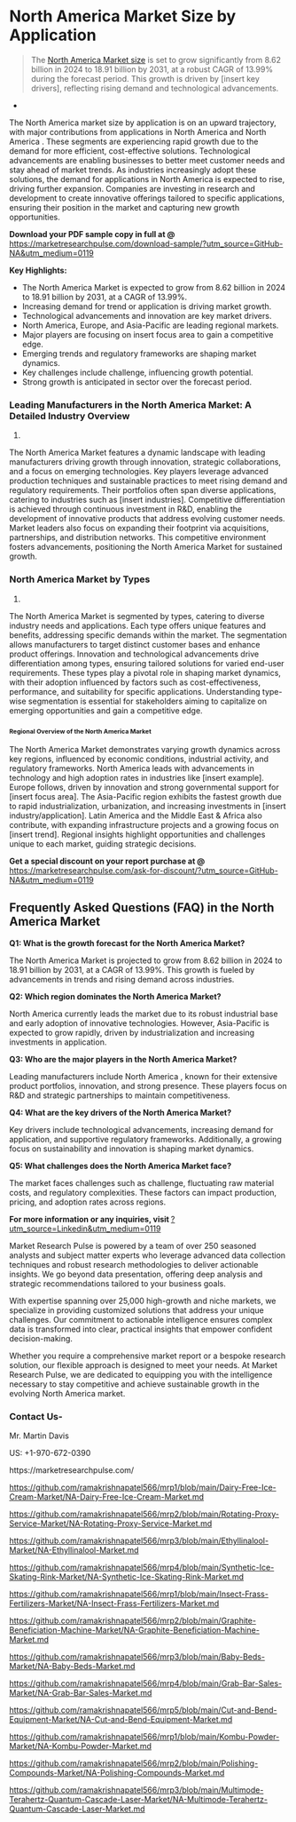 <h1>North America  Market&nbsp;Size by Application</h1><blockquote><p>The <a href="https://marketresearchpulse.com/download-sample/?utm_source=GitHub-NA&amp;utm_medium=0119">North America  Market size</a> is set to grow significantly from 8.62 billion in 2024 to 18.91 billion by 2031, at a robust CAGR of 13.99% during the forecast period. This growth is driven by [insert key drivers], reflecting rising demand and technological advancements.</p></blockquote><ul><li></li></ul><p>The North America  market size by application is on an upward trajectory, with major contributions from applications in North America  and North America . These segments are experiencing rapid growth due to the demand for more efficient, cost-effective solutions. Technological advancements are enabling businesses to better meet customer needs and stay ahead of market trends. As industries increasingly adopt these solutions, the demand for applications in North America  is expected to rise, driving further expansion. Companies are investing in research and development to create innovative offerings tailored to specific applications, ensuring their position in the market and capturing new growth opportunities.</p><p><strong>Download your PDF sample copy in full at @ </strong><a href="https://marketresearchpulse.com/download-sample/?utm_source=GitHub-NA&amp;utm_medium=0119">https://marketresearchpulse.com/download-sample/?utm_source=GitHub-NA&amp;utm_medium=0119</a></p><p><strong>Key Highlights: </strong></p><ul><li>The North America  Market is expected to grow from 8.62 billion in 2024 to 18.91 billion by 2031, at a CAGR of 13.99%.</li><li>Increasing demand for trend or application is driving market growth.</li><li>Technological advancements and innovation are key market drivers.</li><li>North America, Europe, and Asia-Pacific are leading regional markets.</li><li>Major players are focusing on insert focus area to gain a competitive edge.</li><li>Emerging trends and regulatory frameworks are shaping market dynamics.</li><li>Key challenges include challenge, influencing growth potential.</li><li>Strong growth is anticipated in sector over the forecast period.</li></ul><h3>Leading Manufacturers in the North America  Market: A Detailed Industry Overview</h3><ol><li></li></ol><div class="flex max-w-full flex-col flex-grow"><div class="min-h-8 text-message flex w-full flex-col items-end gap-2 whitespace-normal break-words [.text-message+&amp;]:mt-5" dir="auto" data-message-author-role="assistant" data-message-id="fd8432e4-4910-450d-b182-61b7bfb0a01f" data-message-model-slug="gpt-4o"><div class="flex w-full flex-col gap-1 empty:hidden first:pt-[3px]"><div class="markdown prose w-full break-words dark:prose-invert light"><p>The North America  Market features a dynamic landscape with leading manufacturers driving growth through innovation, strategic collaborations, and a focus on emerging technologies. Key players leverage advanced production techniques and sustainable practices to meet rising demand and regulatory requirements. Their portfolios often span diverse applications, catering to industries such as [insert industries]. Competitive differentiation is achieved through continuous investment in R&amp;D, enabling the development of innovative products that address evolving customer needs. Market leaders also focus on expanding their footprint via acquisitions, partnerships, and distribution networks. This competitive environment fosters advancements, positioning the North America  Market for sustained growth.</p></div></div></div></div><h3>North America  Market by Types</h3><ol><li></li></ol><div class="flex max-w-full flex-col flex-grow"><div class="min-h-8 text-message flex w-full flex-col items-end gap-2 whitespace-normal break-words [.text-message+&amp;]:mt-5" dir="auto" data-message-author-role="assistant" data-message-id="084470be-0bb7-4664-bddf-5156b4f41249" data-message-model-slug="gpt-4o-mini"><div class="flex w-full flex-col gap-1 empty:hidden first:pt-[3px]"><div class="markdown prose w-full break-words dark:prose-invert light"><p>The North America  Market is segmented by types, catering to diverse industry needs and applications. Each type offers unique features and benefits, addressing specific demands within the market. The segmentation allows manufacturers to target distinct customer bases and enhance product offerings. Innovation and technological advancements drive differentiation among types, ensuring tailored solutions for varied end-user requirements. These types play a pivotal role in shaping market dynamics, with their adoption influenced by factors such as cost-effectiveness, performance, and suitability for specific applications. Understanding type-wise segmentation is essential for stakeholders aiming to capitalize on emerging opportunities and gain a competitive edge.</p></div></div></div></div><h3><span style="font-size: 11px;">Regional Overview of the North America  Market</span></h3><div class="flex max-w-full flex-col flex-grow"><div class="min-h-8 text-message flex w-full flex-col items-end gap-2 whitespace-normal break-words [.text-message+&amp;]:mt-5" dir="auto" data-message-author-role="assistant" data-message-id="e9038762-ce64-4e30-91c9-9bd413514231" data-message-model-slug="gpt-4o-mini"><div class="flex w-full flex-col gap-1 empty:hidden first:pt-[3px]"><div class="markdown prose w-full break-words dark:prose-invert light"><p>The North America  Market demonstrates varying growth dynamics across key regions, influenced by economic conditions, industrial activity, and regulatory frameworks. North America leads with advancements in technology and high adoption rates in industries like [insert example]. Europe follows, driven by innovation and strong governmental support for [insert focus area]. The Asia-Pacific region exhibits the fastest growth due to rapid industrialization, urbanization, and increasing investments in [insert industry/application]. Latin America and the Middle East &amp; Africa also contribute, with expanding infrastructure projects and a growing focus on [insert trend]. Regional insights highlight opportunities and challenges unique to each market, guiding strategic decisions.</p></div></div></div></div><p><strong>Get a special discount on your report purchase at @ </strong><a href="https://marketresearchpulse.com/ask-for-discount/?utm_source=GitHub-NA&amp;utm_medium=0119">https://marketresearchpulse.com/ask-for-discount/?utm_source=GitHub-NA&amp;utm_medium=0119</a></p><h2>Frequently Asked Questions (FAQ) in the North America  Market</h2><p><strong>Q1: What is the growth forecast for the North America  Market?</strong></p><p>The North America  Market is projected to grow from 8.62 billion in 2024 to 18.91 billion by 2031, at a CAGR of 13.99%. This growth is fueled by advancements in trends and rising demand across industries.</p><p><strong>Q2: Which region dominates the North America  Market?</strong></p><p>North America currently leads the market due to its robust industrial base and early adoption of innovative technologies. However, Asia-Pacific is expected to grow rapidly, driven by industrialization and increasing investments in application.</p><p><strong>Q3: Who are the major players in the North America  Market?</strong></p><p>Leading manufacturers include North America , known for their extensive product portfolios, innovation, and strong presence. These players focus on R&amp;D and strategic partnerships to maintain competitiveness.</p><p><strong>Q4: What are the key drivers of the North America  Market?</strong></p><p>Key drivers include technological advancements, increasing demand for application, and supportive regulatory frameworks. Additionally, a growing focus on sustainability and innovation is shaping market dynamics.</p><p><strong>Q5: What challenges does the North America  Market face?</strong></p><p>The market faces challenges such as challenge, fluctuating raw material costs, and regulatory complexities. These factors can impact production, pricing, and adoption rates across regions.</p><p><strong>For more information or any inquiries, visit&nbsp;</strong><a href="?utm_source=Linkedin&utm_medium=0119">?utm_source=Linkedin&utm_medium=0119</a></p><p>Market Research Pulse is powered by a team of over 250 seasoned analysts and subject matter experts who leverage advanced data collection techniques and robust research methodologies to deliver actionable insights. We go beyond data presentation, offering deep analysis and strategic recommendations tailored to your business goals.</p><p>With expertise spanning over 25,000 high-growth and niche markets, we specialize in providing customized solutions that address your unique challenges. Our commitment to actionable intelligence ensures complex data is transformed into clear, practical insights that empower confident decision-making.</p><p>Whether you require a comprehensive market report or a bespoke research solution, our flexible approach is designed to meet your needs. At Market Research Pulse, we are dedicated to equipping you with the intelligence necessary to stay competitive and achieve sustainable growth in the evolving North America  market.</p><h3><strong>Contact Us-</strong></h3><p>Mr. Martin Davis</p><p>US: +1-970-672-0390</p><p>https://marketresearchpulse.com/</p><p><a href="https://github.com/ramakrishnapatel566/mrp1/blob/main/Dairy-Free-Ice-Cream-Market/NA-Dairy-Free-Ice-Cream-Market.md">https://github.com/ramakrishnapatel566/mrp1/blob/main/Dairy-Free-Ice-Cream-Market/NA-Dairy-Free-Ice-Cream-Market.md</a></p><p><a href="https://github.com/ramakrishnapatel566/mrp2/blob/main/Rotating-Proxy-Service-Market/NA-Rotating-Proxy-Service-Market.md">https://github.com/ramakrishnapatel566/mrp2/blob/main/Rotating-Proxy-Service-Market/NA-Rotating-Proxy-Service-Market.md</a></p><p><a href="https://github.com/ramakrishnapatel566/mrp3/blob/main/Ethyllinalool-Market/NA-Ethyllinalool-Market.md">https://github.com/ramakrishnapatel566/mrp3/blob/main/Ethyllinalool-Market/NA-Ethyllinalool-Market.md</a></p><p><a href="https://github.com/ramakrishnapatel566/mrp4/blob/main/Synthetic-Ice-Skating-Rink-Market/NA-Synthetic-Ice-Skating-Rink-Market.md">https://github.com/ramakrishnapatel566/mrp4/blob/main/Synthetic-Ice-Skating-Rink-Market/NA-Synthetic-Ice-Skating-Rink-Market.md</a></p><p><a href="https://github.com/ramakrishnapatel566/mrp1/blob/main/Insect-Frass-Fertilizers-Market/NA-Insect-Frass-Fertilizers-Market.md">https://github.com/ramakrishnapatel566/mrp1/blob/main/Insect-Frass-Fertilizers-Market/NA-Insect-Frass-Fertilizers-Market.md</a></p><p><a href="https://github.com/ramakrishnapatel566/mrp2/blob/main/Graphite-Beneficiation-Machine-Market/NA-Graphite-Beneficiation-Machine-Market.md">https://github.com/ramakrishnapatel566/mrp2/blob/main/Graphite-Beneficiation-Machine-Market/NA-Graphite-Beneficiation-Machine-Market.md</a></p><p><a href="https://github.com/ramakrishnapatel566/mrp3/blob/main/Baby-Beds-Market/NA-Baby-Beds-Market.md">https://github.com/ramakrishnapatel566/mrp3/blob/main/Baby-Beds-Market/NA-Baby-Beds-Market.md</a></p><p><a href="https://github.com/ramakrishnapatel566/mrp4/blob/main/Grab-Bar-Sales-Market/NA-Grab-Bar-Sales-Market.md">https://github.com/ramakrishnapatel566/mrp4/blob/main/Grab-Bar-Sales-Market/NA-Grab-Bar-Sales-Market.md</a></p><p><a href="https://github.com/ramakrishnapatel566/mrp5/blob/main/Cut-and-Bend-Equipment-Market/NA-Cut-and-Bend-Equipment-Market.md">https://github.com/ramakrishnapatel566/mrp5/blob/main/Cut-and-Bend-Equipment-Market/NA-Cut-and-Bend-Equipment-Market.md</a></p><p><a href="https://github.com/ramakrishnapatel566/mrp1/blob/main/Kombu-Powder-Market/NA-Kombu-Powder-Market.md">https://github.com/ramakrishnapatel566/mrp1/blob/main/Kombu-Powder-Market/NA-Kombu-Powder-Market.md</a></p><p><a href="https://github.com/ramakrishnapatel566/mrp2/blob/main/Polishing-Compounds-Market/NA-Polishing-Compounds-Market.md">https://github.com/ramakrishnapatel566/mrp2/blob/main/Polishing-Compounds-Market/NA-Polishing-Compounds-Market.md</a></p><p><a href="https://github.com/ramakrishnapatel566/mrp3/blob/main/Multimode-Terahertz-Quantum-Cascade-Laser-Market/NA-Multimode-Terahertz-Quantum-Cascade-Laser-Market.md">https://github.com/ramakrishnapatel566/mrp3/blob/main/Multimode-Terahertz-Quantum-Cascade-Laser-Market/NA-Multimode-Terahertz-Quantum-Cascade-Laser-Market.md</a></p>
